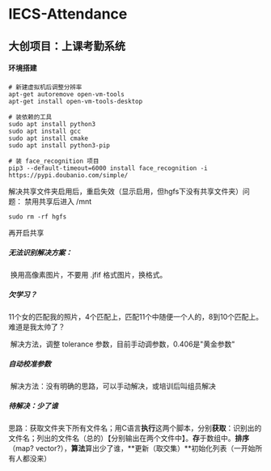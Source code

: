 # IECS-Attendance

## 大创项目：上课考勤系统

#### 环境搭建

```shell
# 新建虚拟机后调整分辨率
apt-get autoremove open-vm-tools
apt-get install open-vm-tools-desktop

# 装依赖的工具
sudo apt install python3
sudo apt install gcc	
sudo apt install cmake
sudo apt install python3-pip

# 装 face_recognition 项目
pip3 --default-timeout=6000 install face_recognition -i https://pypi.doubanio.com/simple/
```

解决共享文件夹启用后，重启失效（显示启用，但hgfs下没有共享文件夹）问题：
  禁用共享后进入 /mnt

```shell
sudo rm -rf hgfs
```

  再开启共享

##### 无法识别解决方案：

​		换用高像素图片，不要用 .jfif 格式图片，换格式。

##### 欠学习？

​		11个女的匹配我的照片，4个匹配上，匹配11个中随便一个人的，8到10个匹配上。难道是我太帅了？

​		解决方法，调整 tolerance 参数，目前手动调参数，0.406是"黄金参数"

##### 自动校准参数

​		解决方法：没有明确的思路，可以手动解决，或培训后叫组员解决

##### 待解决：少了谁

​		思路：获取文件夹下所有文件名；用C语言**执行**这两个脚本，分别**获取**：识别出的文件名；列出的文件名（总的）【分别输出在两个文件中】。**存**于数组中。**排序**（map? vector?），**算法**算出少了谁，**更新（取交集）**初始化列表（一开始所有人都没来）
